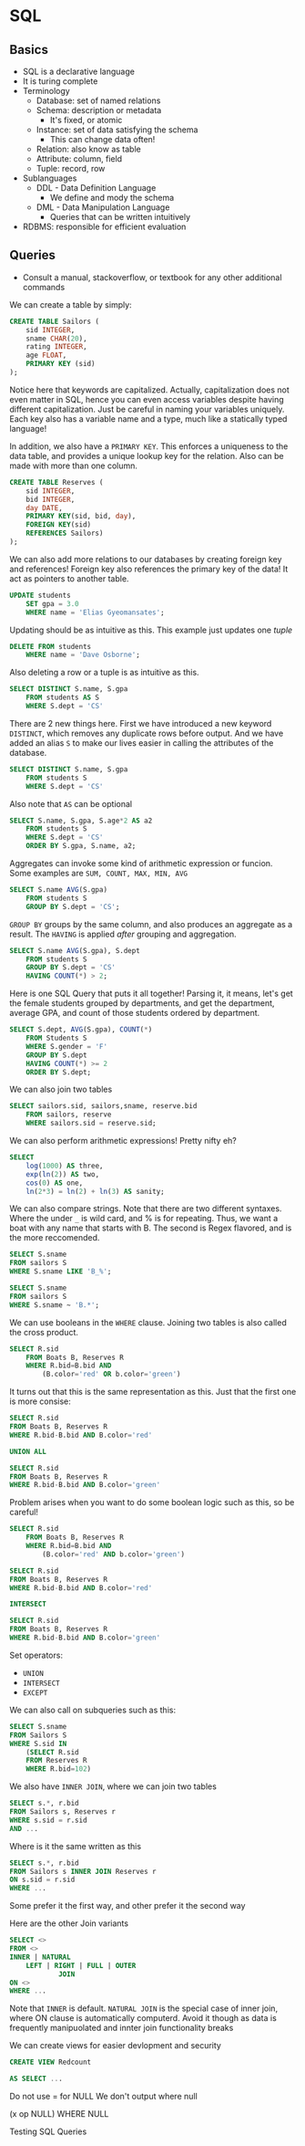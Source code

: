 # SQL

## Basics
* SQL is a declarative language
* It is turing complete
* Terminology
    * Database: set of named relations
    * Schema: description or metadata
        * It's fixed, or atomic
    * Instance: set of data satisfying the schema
        * This can change data often!
    * Relation: also know as table
    * Attribute: column, field
    * Tuple: record, row
* Sublanguages
    * DDL - Data Definition Language
        * We define and mody the schema
    * DML - Data Manipulation Language
        * Queries that can be written intuitively
* RDBMS: responsible for efficient evaluation

## Queries
* Consult a manual, stackoverflow, or textbook for any other additional commands

We can create a table by simply:
```sql
CREATE TABLE Sailors (
    sid INTEGER,
    sname CHAR(20),
    rating INTEGER,
    age FLOAT,
    PRIMARY KEY (sid)
);
```

Notice here that keywords are capitalized. Actually, capitalization does not even matter in SQL, hence you can even access variables despite having different capitalization. Just be careful in naming your variables uniquely. Each key also has a variable name and a type, much like a statically typed language!

In addition, we also have a `PRIMARY KEY`. This enforces a uniqueness to the data table, and provides a unique lookup key for the relation. Also can be made with more than one column.

```sql
CREATE TABLE Reserves (
    sid INTEGER,
    bid INTEGER,
    day DATE, 
    PRIMARY KEY(sid, bid, day),
    FOREIGN KEY(sid)
    REFERENCES Sailors)
);
```

We can also add more relations to our databases by creating foreign key and references! Foreign key also references the primary key of the data! It act as pointers to another table.

```sql
UPDATE students
    SET gpa = 3.0
    WHERE name = 'Elias Gyeomansates';
```

Updating should be as intuitive as this. This example just updates one *tuple*

```sql
DELETE FROM students
    WHERE name = 'Dave Osborne';
```

Also deleting a row or a tuple is as intuitive as this. 


```sql
SELECT DISTINCT S.name, S.gpa
    FROM students AS S
    WHERE S.dept = 'CS'
```

There are 2 new things here. First we have introduced a new keyword `DISTINCT`, which removes any duplicate rows before output. And we have added an alias `S` to make our lives easier in calling the attributes of the database.

```sql
SELECT DISTINCT S.name, S.gpa
    FROM students S
    WHERE S.dept = 'CS'
```

Also note that `AS` can be optional

```sql
SELECT S.name, S.gpa, S.age*2 AS a2
    FROM students S
    WHERE S.dept = 'CS'
    ORDER BY S.gpa, S.name, a2;
```

Aggregates can invoke some kind of arithmetic expression or funcion. Some examples are `SUM, COUNT, MAX, MIN, AVG`

```sql
SELECT S.name AVG(S.gpa)
    FROM students S
    GROUP BY S.dept = 'CS';
```

`GROUP BY` groups by the same column, and also produces an aggregate as a result. The `HAVING` is applied *after* grouping and aggregation. 

```sql
SELECT S.name AVG(S.gpa), S.dept
    FROM students S
    GROUP BY S.dept = 'CS'
    HAVING COUNT(*) > 2;
```

Here is one SQL Query that puts it all together! Parsing it, it means, let's get the female students grouped by departments, and get the department, average GPA, and count of those students ordered by department.

```sql
SELECT S.dept, AVG(S.gpa), COUNT(*)
    FROM Students S
    WHERE S.gender = 'F'
    GROUP BY S.dept
    HAVING COUNT(*) >= 2
    ORDER BY S.dept;
```

 We can also join two tables

```sql
SELECT sailors.sid, sailors,sname, reserve.bid
    FROM sailors, reserve
    WHERE sailors.sid = reserve.sid;
```

We can also perform arithmetic expressions! Pretty nifty eh?

```sql
SELECT
    log(1000) AS three,
    exp(ln(2)) AS two,
    cos(0) AS one,
    ln(2*3) = ln(2) + ln(3) AS sanity;
```

We can also compare strings. Note that there are two different syntaxes. Where the under `_` is wild card, and % is for repeating. Thus, we want a boat with any name that starts with B. The second is Regex flavored, and is the more reccomended. 
```sql
SELECT S.sname
FROM sailors S
WHERE S.sname LIKE 'B_%';
```
```sql
SELECT S.sname
FROM sailors S
WHERE S.sname ~ 'B.*';
```

We can use booleans in the `WHERE` clause. Joining two tables is also called the cross product. 
```sql
SELECT R.sid
    FROM Boats B, Reserves R
    WHERE R.bid=B.bid AND
        (B.color='red' OR b.color='green')
```

It turns out that this is the same representation as this. Just that the first one is more consise:
```sql
SELECT R.sid
FROM Boats B, Reserves R
WHERE R.bid-B.bid AND B.color='red'

UNION ALL

SELECT R.sid
FROM Boats B, Reserves R
WHERE R.bid-B.bid AND B.color='green'
```

Problem arises when you want to do some boolean logic such as this, so be careful!
```sql
SELECT R.sid
    FROM Boats B, Reserves R
    WHERE R.bid=B.bid AND
        (B.color='red' AND b.color='green')
```
```sql
SELECT R.sid
FROM Boats B, Reserves R
WHERE R.bid-B.bid AND B.color='red'

INTERSECT

SELECT R.sid
FROM Boats B, Reserves R
WHERE R.bid-B.bid AND B.color='green'
```

Set operators: 
* `UNION`
* `INTERSECT`
* `EXCEPT`

We can also call on subqueries such as this:
```sql
SELECT S.sname
FROM Sailors S
WHERE S.sid IN
    (SELECT R.sid
    FROM Reserves R
    WHERE R.bid=102)
```

We also have `INNER JOIN`, where we can join two tables
```sql
SELECT s.*, r.bid
FROM Sailors s, Reserves r
WHERE s.sid = r.sid
AND ...
```


Where is it the same written as this
```sql
SELECT s.*, r.bid
FROM Sailors s INNER JOIN Reserves r
ON s.sid = r.sid
WHERE ...
```
Some prefer it the first way, and other prefer it the second way

Here are the other Join variants
```sql
SELECT <>
FROM <>
INNER | NATURAL
    LEFT | RIGHT | FULL | OUTER
            JOIN
ON <>
WHERE ...
```

Note that `INNER` is default. `NATURAL JOIN` is the special case of inner join, where ON clause is automatically computerd. Avoid it though as data is frequently manipuolated and innter join functionality breaks

We can create views for easier devlopment and security
```sql
CREATE VIEW Redcount

AS SELECT ...
```

Do not use = for NULL
We don't output where null

(x op NULL)
WHERE NULL

Testing SQL Queries
